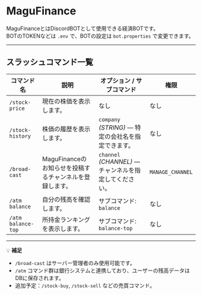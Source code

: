 # MaguFinance  
MaguFinanceとはDiscordBOTとして使用できる経済BOTです。  
BOTのTOKENなどは `.env` で、BOTの設定は `bot.properties` で変更できます。  

---

## スラッシュコマンド一覧

| コマンド名 | 説明 | オプション / サブコマンド | 権限 |
|-------------|------|----------------------------|------|
| `/stock-price` | 現在の株価を表示します。 | なし | なし |
| `/stock-history` | 株価の履歴を表示します。 | `company` *(STRING)* — 特定の会社名を指定できます。 | なし |
| `/broad-cast` | MaguFinanceのお知らせを投稿するチャンネルを登録します。 | `channel` *(CHANNEL)* — チャンネルを指定してください。 | `MANAGE_CHANNEL` |
| `/atm balance` | 自分の残高を確認します。 | サブコマンド: `balance` | なし |
| `/atm balance-top` | 所持金ランキングを表示します。 | サブコマンド: `balance-top` | なし |

---

💡 **補足**  
- `/broad-cast` はサーバー管理者のみ使用可能です。  
- `/atm` コマンド群は銀行システムと連携しており、ユーザーの残高データはDBに保存されます。  
- 追加予定：`/stock-buy`, `/stock-sell` などの売買コマンド。
